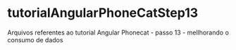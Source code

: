 # tutorialAngularPhoneCatStep13
Arquivos referentes ao tutorial Angular Phonecat - passo 13 - mellhorando o consumo de dados
